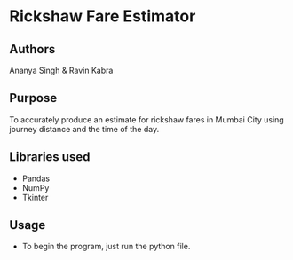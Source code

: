 # Rickshaw Fare Estimator

## Authors
Ananya Singh & Ravin Kabra

## Purpose
To accurately produce an estimate for rickshaw fares in Mumbai City using journey distance and the time of the day.

## Libraries used
- Pandas
- NumPy
- Tkinter

## Usage
- To begin the program, just run the python file.
